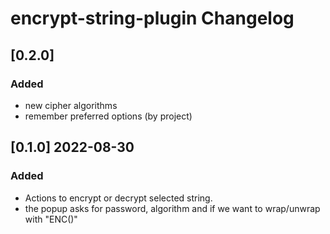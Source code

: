 <!-- Keep a Changelog guide -> https://keepachangelog.com -->

# encrypt-string-plugin Changelog

## [0.2.0]
### Added
- new cipher algorithms
- remember preferred options (by project)

## [0.1.0] 2022-08-30
### Added
- Actions to encrypt or decrypt selected string.
- the popup asks for password, algorithm and if we want to wrap/unwrap with "ENC()"
